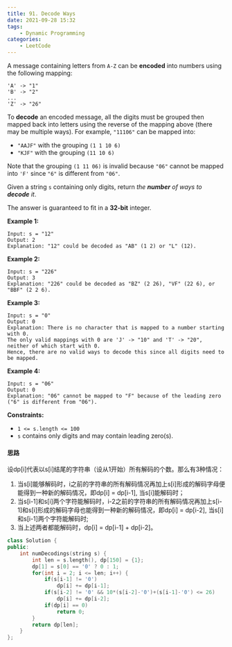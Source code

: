 ```yaml
---
title: 91. Decode Ways
date: 2021-09-28 15:32
tags:
    - Dynamic Programming
categories:
    - LeetCode
---
```


A message containing letters from `A-Z` can be **encoded** into numbers using the following mapping:

```
'A' -> "1"
'B' -> "2"
...
'Z' -> "26"
```

To **decode** an encoded message, all the digits must be grouped then mapped back into letters using the reverse of the mapping above (there may be multiple ways). For example, `"11106"` can be mapped into:

- `"AAJF"` with the grouping `(1 1 10 6)`
- `"KJF"` with the grouping `(11 10 6)`

Note that the grouping `(1 11 06)` is invalid because `"06"` cannot be mapped into `'F'` since `"6"` is different from `"06"`.

Given a string `s` containing only digits, return *the **number** of ways to **decode** it*.

The answer is guaranteed to fit in a **32-bit** integer.

**Example 1:**

```
Input: s = "12"
Output: 2
Explanation: "12" could be decoded as "AB" (1 2) or "L" (12).
```

**Example 2:**

```
Input: s = "226"
Output: 3
Explanation: "226" could be decoded as "BZ" (2 26), "VF" (22 6), or "BBF" (2 2 6).
```

**Example 3:**

```
Input: s = "0"
Output: 0
Explanation: There is no character that is mapped to a number starting with 0.
The only valid mappings with 0 are 'J' -> "10" and 'T' -> "20", neither of which start with 0.
Hence, there are no valid ways to decode this since all digits need to be mapped.
```

**Example 4:**

```
Input: s = "06"
Output: 0
Explanation: "06" cannot be mapped to "F" because of the leading zero ("6" is different from "06").
```

**Constraints:**

- `1 <= s.length <= 100`
- `s` contains only digits and may contain leading zero(s).

#### 思路

设dp[i]代表以s[i]结尾的字符串（设从1开始）所有解码的个数。那么有3种情况：

1. 当s[i]能够解码时，i之前的字符串的所有解码情况再加上s[i]形成的解码字母便能得到一种新的解码情况，即dp[i] = dp[i-1], 当s[i]能解码时；
2. 当s[i-1]和s[i]两个字符能解码时，i-2之前的字符串的所有解码情况再加上s[i-1]和s[i]形成的解码字母也能得到一种新的解码情况，即dp[i] = dp[i-2], 当s[i]和s[i-1]两个字符能解码时;
3.  当上述两者都能解码时，dp[i] = dp[i-1] + dp[i-2]。

```c++
class Solution {
public:
    int numDecodings(string s) {
        int len = s.length(), dp[150] = {1};
        dp[1] = s[0] == '0' ? 0 : 1;
        for(int i = 2; i <= len; i++) {
            if(s[i-1] != '0')
                dp[i] += dp[i-1];
            if(s[i-2] != '0' && 10*(s[i-2]-'0')+(s[i-1]-'0') <= 26)
                dp[i] += dp[i-2];
            if(dp[i] == 0)
                return 0;
        }
        return dp[len];
    }
};
```

